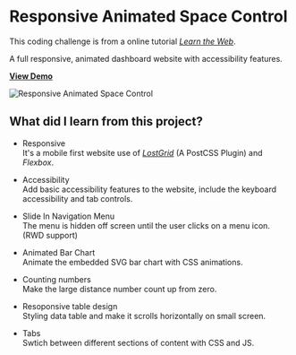 # Responsive Animated Space Control

This coding challenge is from a online tutorial [*Learn the Web*](https://learn-the-web.algonquindesign.ca/).

A full responsive, animated dashboard website with accessibility features.  

[**View Demo**](https://pamcy.github.io/50Websites/39-admin-space-control/)

![Responsive Animated Space Control](./dist/img/demo-space-control.gif)


## What did I learn from this project?

- Responsive  
It's a mobile first website use of *[LostGrid](http://lostgrid.org/)* (A PostCSS Plugin) and *Flexbox*.

- Accessibility  
Add basic accessibility features to the website, include the keyboard accessibility and tab controls.

- Slide In Navigation Menu  
The menu is hidden off screen until the user clicks on a menu icon. (RWD support)

- Animated Bar Chart  
Animate the embedded SVG bar chart with CSS animations.

- Counting numbers  
Make the large distance number count up from zero.

- Resoponsive table design  
Styling data table and make it scrolls horizontally on small screen.

- Tabs  
Swtich between different sections of content with CSS and JS.
